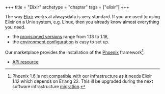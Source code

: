 +++
title = "Elixir"
archetype = "chapter"
tags = ["elixir"]
+++

The way [Elixir](https://elixir-lang.org/) works at alwaysdata is very standard. If you are used to using Elixir on a Unix system, e.g. Linux, then you already know almost everything you need.

- the [provisioned versions](languages/elixir/configuration#supported-versions) range from 1.13 to 1.18,
- the [environment configuration](languages/elixir/configuration#environment) is easy to set up.

Our marketplace provides the installation of the [Phoenix](https://www.phoenixframework.org/) framework[^1].

- [API resource](https://api.alwaysdata.com/v1/environment/elixir/doc/)

[^1]: Phoenix 1.6 is not compatible with our infrastructure as it needs Elixir 1.12 which depends on Erlang 22. This ill be upgraded during the next software infrastructure [migration](advanced/migrations).
